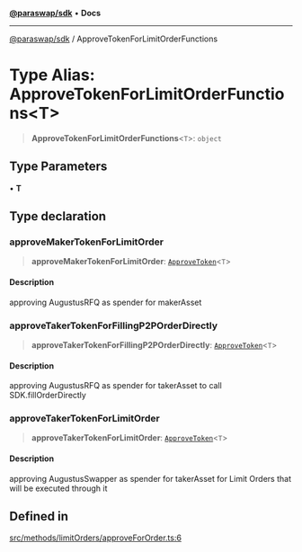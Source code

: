 [**@paraswap/sdk**](../README.md) • **Docs**

***

[@paraswap/sdk](../globals.md) / ApproveTokenForLimitOrderFunctions

# Type Alias: ApproveTokenForLimitOrderFunctions\<T\>

> **ApproveTokenForLimitOrderFunctions**\<`T`\>: `object`

## Type Parameters

• **T**

## Type declaration

### approveMakerTokenForLimitOrder

> **approveMakerTokenForLimitOrder**: [`ApproveToken`](../-internal-/type-aliases/ApproveToken.md)\<`T`\>

#### Description

approving AugustusRFQ as spender for makerAsset

### approveTakerTokenForFillingP2POrderDirectly

> **approveTakerTokenForFillingP2POrderDirectly**: [`ApproveToken`](../-internal-/type-aliases/ApproveToken.md)\<`T`\>

#### Description

approving AugustusRFQ as spender for takerAsset to call SDK.fillOrderDirectly

### approveTakerTokenForLimitOrder

> **approveTakerTokenForLimitOrder**: [`ApproveToken`](../-internal-/type-aliases/ApproveToken.md)\<`T`\>

#### Description

approving AugustusSwapper as spender for takerAsset for Limit Orders that will be executed through it

## Defined in

[src/methods/limitOrders/approveForOrder.ts:6](https://github.com/paraswap/paraswap-sdk/blob/master/src/methods/limitOrders/approveForOrder.ts#L6)
